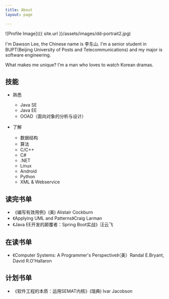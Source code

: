 ```yaml
---
title: About
layout: page

---
```

![Profile Image]({{ site.url }}/assets/images/dd-portrait2.jpg)


I'm Dawson Lee, the Chinese name is 李东山. 
I'm a senior student in BUPT(Beijing University of Posts and Telecommunications)
and my major is software engineering.

What makes me unique? I'm a man who loves to watch Korean dramas.


## 技能

*  熟悉

    *  Java SE
    *  Java EE
    *  OOAD（面向对象的分析与设计）

*  了解

    *  数据结构
    *  算法
    *  C/C++
    *  C#
    *  .NET
    *  Linux
    *  Android
    *  Python
    *  XML & Webservice

## 读完书单

* 《编写有效用例》(美) Alistair Cockburn
* 《Applying UML and Patterns》Craig Larman
* 《Java EE开发的颠覆者：Spring Boot实战》汪云飞

## 在读书单

* 《Computer Systems: A Programmer's Perspective》（美）Randal E.Bryant, David R.O'Hallaron 


## 计划书单

* 《软件工程的本质：运用SEMAT内核》(瑞典) Ivar Jacobson 
